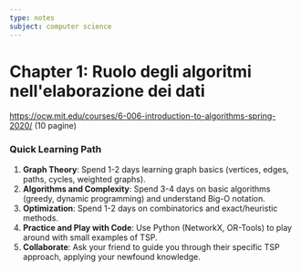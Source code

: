 ```yaml
---
type: notes
subject: computer science
---
```

# Chapter 1: Ruolo degli algoritmi nell'elaborazione dei dati
https://ocw.mit.edu/courses/6-006-introduction-to-algorithms-spring-2020/
(10 pagine)


### Quick Learning Path

1. **Graph Theory**: Spend 1-2 days learning graph basics (vertices, edges, paths, cycles, weighted graphs).
2. **Algorithms and Complexity**: Spend 3-4 days on basic algorithms (greedy, dynamic programming) and understand Big-O notation.
3. **Optimization**: Spend 1-2 days on combinatorics and exact/heuristic methods.
4. **Practice and Play with Code**: Use Python (NetworkX, OR-Tools) to play around with small examples of TSP.
5. **Collaborate**: Ask your friend to guide you through their specific TSP approach, applying your newfound knowledge.
